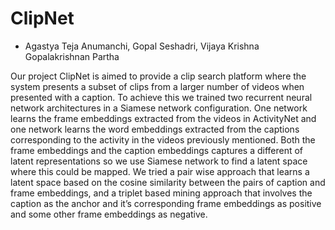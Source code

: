 # ClipNet
- Agastya Teja Anumanchi, Gopal Seshadri, Vijaya Krishna Gopalakrishnan Partha

Our project ClipNet is aimed to provide a clip search platform where the system presents a subset of clips from a larger number of videos when presented with a caption. To achieve this we trained two recurrent neural network architectures in a Siamese network configuration. One network learns the frame embeddings extracted from the videos in ActivityNet and one network learns the word embeddings extracted from the captions corresponding to the activity in the videos previously mentioned. Both the frame embeddings and the caption embeddings captures a different of latent representations so we use Siamese network to find a latent space where this could be mapped. We tried a pair wise approach that learns a latent space based on the cosine similarity between the pairs of caption and frame embeddings, and a triplet based mining approach that involves the caption as the anchor and it’s corresponding frame embeddings as positive and some other frame embeddings as negative.
